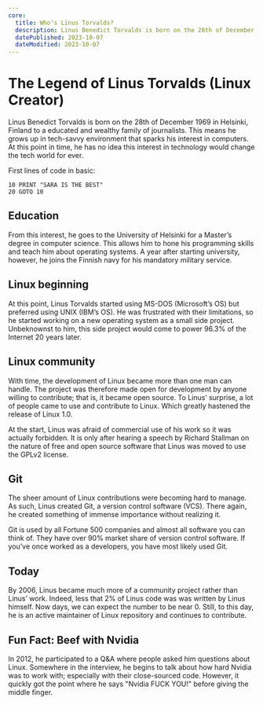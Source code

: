 ```yaml
---
core:
  title: Who's Linus Torvalds?
  description: Linus Benedict Torvalds is born on the 28th of December 1969 in Helsinki, Finland to a educated and wealthy family of journalists. This means he grows up in tech-savvy environment that sparks his interest in computers. At this point in time, he has no idea this interest in technology would change the tech world for ever.
  datePublished: 2023-10-07
  dateModified: 2023-10-07
---
```


# The Legend of Linus Torvalds (Linux Creator)

Linus Benedict Torvalds is born on the 28th of December 1969 in Helsinki,
Finland to a educated and wealthy family of journalists. This means he grows up
in tech-savvy environment that sparks his interest in computers. At this point
in time, he has no idea this interest in technology would change the tech world
for ever.

First lines of code in basic:

```basic
10 PRINT "SARA IS THE BEST"
20 GOTO 10
```

## Education

From this interest, he goes to the University of Helsinki for a Master’s degree
in computer science. This allows him to hone his programming skills and teach
him about operating systems. A year after starting university, however, he joins
the Finnish navy for his mandatory military service.

## Linux beginning

At this point, Linus Torvalds started using MS-DOS (Microsoft’s OS) but
preferred using UNIX (IBM’s OS). He was frustrated with their limitations, so he
started working on a new operating system as a small side project. Unbeknownst
to him, this side project would come to power 96.3% of the Internet 20 years
later.

## Linux community

With time, the development of Linux became more than one man can handle. The
project was therefore made open for development by anyone willing to contribute;
that is, it became open source. To Linus’ surprise, a lot of people came to use
and contribute to Linux. Which greatly hastened the release of Linux 1.0.

At the start, Linus was afraid of commercial use of his work so it was actually
forbidden. It is only after hearing a speech by Richard Stallman on the nature
of free and open source software that Linus was moved to use the GPLv2 license.

## Git

The sheer amount of Linux contributions were becoming hard to manage. As such,
Linus created Git, a version control software (VCS). There again, he created
something of immense importance without realizing it.

Git is used by all Fortune 500 companies and almost all software you can think
of. They have over 90% market share of version control software. If you’ve once
worked as a developers, you have most likely used Git.

## Today

By 2006, Linus became much more of a community project rather than Linus’ work.
Indeed, less that 2% of Linus code was was written by Linus himself. Now days,
we can expect the number to be near 0. Still, to this day, he is an active
maintainer of Linux repository and continues to contribute.

## Fun Fact: Beef with Nvidia

In 2012, he participated to a Q&A where people asked him questions about Linux.
Somewhere in the interview, he begins to talk about how hard Nvidia was to work
with; especially with their close-sourced code. However, it quickly got the
point where he says "Nvidia FUCK YOU!" before giving the middle finger.
